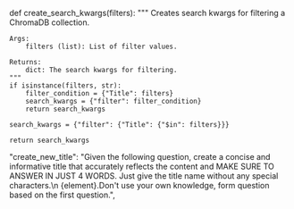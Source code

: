 def create_search_kwargs(filters):
    """
    Creates search kwargs for filtering a ChromaDB collection.

    Args:
        filters (list): List of filter values.

    Returns:
        dict: The search kwargs for filtering.
    """
    if isinstance(filters, str):
        filter_condition = {"Title": filters}
        search_kwargs = {"filter": filter_condition}
        return search_kwargs

    search_kwargs = {"filter": {"Title": {"$in": filters}}}

    return search_kwargs

  "create_new_title": "Given the following question, create a concise and informative title that accurately reflects the content and MAKE SURE TO ANSWER IN JUST 4 WORDS. Just give the title name without any special characters.\n {element}.Don't use your own knowledge, form question based on the first question.",
